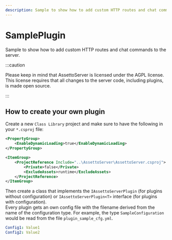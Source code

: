 ```yaml
---
description: Sample to show how to add custom HTTP routes and chat commands to the server
---
```


# SamplePlugin
Sample to show how to add custom HTTP routes and chat commands to the server.

:::caution

Please keep in mind that AssettoServer is licensed under the AGPL license. This license requires that all changes to the server code, including plugins, is made open source.

:::

## How to create your own plugin
Create a new `Class Library` project and make sure to have the following in your `*.csproj` file:

```xml
<PropertyGroup>
    <EnableDynamicLoading>true</EnableDynamicLoading>
</PropertyGroup>
```

```xml
<ItemGroup>
    <ProjectReference Include="..\AssettoServer\AssettoServer.csproj">
        <Private>false</Private>
        <ExcludeAssets>runtime</ExcludeAssets>
    </ProjectReference>
</ItemGroup>
```

Then create a class that implements the `IAssettoServerPlugin` (for plugins without configuration) or `IAssettoServerPlugin<T>` interface (for plugins with configuration).  
Every plugin gets an own config file with the filename derived from the name of the configuration type. For example, the type `SampleConfiguration` would be read from the file `plugin_sample_cfg.yml`.

```yaml
Config1: Value1
Config2: Value2
```